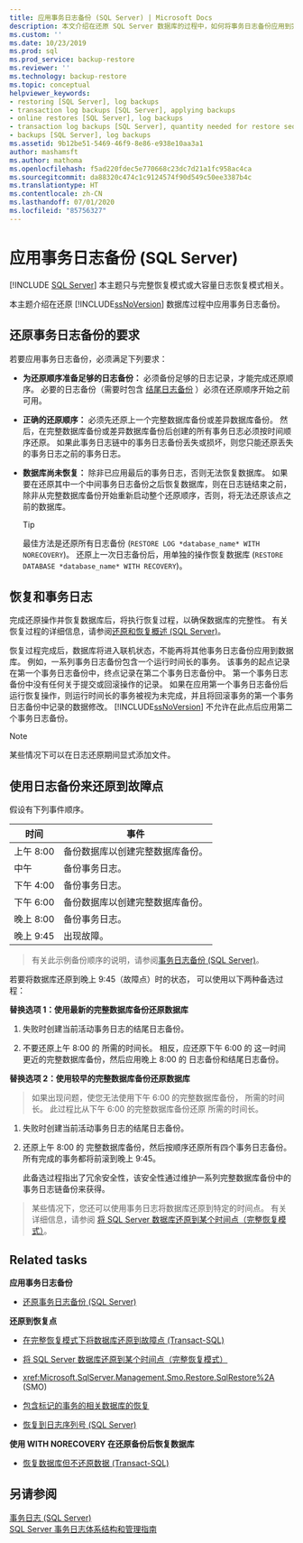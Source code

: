 ```yaml
---
title: 应用事务日志备份 (SQL Server) | Microsoft Docs
description: 本文介绍在还原 SQL Server 数据库的过程中，如何将事务日志备份应用到完整恢复模式或大容量日志恢复模式。
ms.custom: ''
ms.date: 10/23/2019
ms.prod: sql
ms.prod_service: backup-restore
ms.reviewer: ''
ms.technology: backup-restore
ms.topic: conceptual
helpviewer_keywords:
- restoring [SQL Server], log backups
- transaction log backups [SQL Server], applying backups
- online restores [SQL Server], log backups
- transaction log backups [SQL Server], quantity needed for restore sequence
- backups [SQL Server], log backups
ms.assetid: 9b12be51-5469-46f9-8e86-e938e10aa3a1
author: mashamsft
ms.author: mathoma
ms.openlocfilehash: f5ad220fdec5e770668c23dc7d21a1fc958ac4ca
ms.sourcegitcommit: da88320c474c1c9124574f90d549c50ee3387b4c
ms.translationtype: HT
ms.contentlocale: zh-CN
ms.lasthandoff: 07/01/2020
ms.locfileid: "85756327"
---
```

# <a name="apply-transaction-log-backups-sql-server"></a>应用事务日志备份 (SQL Server)
 [!INCLUDE [SQL Server](../../includes/applies-to-version/sqlserver.md)]
  本主题只与完整恢复模式或大容量日志恢复模式相关。  
  
 本主题介绍在还原 [!INCLUDE[ssNoVersion](../../includes/ssnoversion-md.md)] 数据库过程中应用事务日志备份。  
 
##  <a name="requirements-for-restoring-transaction-log-backups"></a><a name="Requirements"></a> 还原事务日志备份的要求  
 若要应用事务日志备份，必须满足下列要求：  
  
-   **为还原顺序准备足够的日志备份：** 必须备份足够的日志记录，才能完成还原顺序。 必要的日志备份（需要时包含 [结尾日志备份](../../relational-databases/backup-restore/tail-log-backups-sql-server.md) ）必须在还原顺序开始之前可用。  
  
-   **正确的还原顺序：** 必须先还原上一个完整数据库备份或差异数据库备份。 然后，在完整数据库备份或差异数据库备份后创建的所有事务日志必须按时间顺序还原。 如果此事务日志链中的事务日志备份丢失或损坏，则您只能还原丢失的事务日志之前的事务日志。  
  
-   **数据库尚未恢复：** 除非已应用最后的事务日志，否则无法恢复数据库。 如果要在还原其中一个中间事务日志备份之后恢复数据库，则在日志链结束之前，除非从完整数据库备份开始重新启动整个还原顺序，否则，将无法还原该点之前的数据库。  
  
    > [!TIP]
    > 最佳方法是还原所有日志备份 (`RESTORE LOG *database_name* WITH NORECOVERY`)。 还原上一次日志备份后，用单独的操作恢复数据库 (`RESTORE DATABASE *database_name* WITH RECOVERY`)。  
  
##  <a name="recovery-and-transaction-logs"></a><a name="RecoveryAndTlogs"></a> 恢复和事务日志  
 完成还原操作并恢复数据库后，将执行恢复过程，以确保数据库的完整性。 有关恢复过程的详细信息，请参阅[还原和恢复概述 (SQL Server)](../../relational-databases/backup-restore/restore-and-recovery-overview-sql-server.md#TlogAndRecovery)。
 
 恢复过程完成后，数据库将进入联机状态，不能再将其他事务日志备份应用到数据库。 例如，一系列事务日志备份包含一个运行时间长的事务。 该事务的起点记录在第一个事务日志备份中，终点记录在第二个事务日志备份中。 第一个事务日志备份中没有任何关于提交或回滚操作的记录。 如果在应用第一个事务日志备份后运行恢复操作，则运行时间长的事务被视为未完成，并且将回滚事务的第一个事务日志备份中记录的数据修改。 [!INCLUDE[ssNoVersion](../../includes/ssnoversion-md.md)] 不允许在此点后应用第二个事务日志备份。  
  
> [!NOTE]
> 某些情况下可以在日志还原期间显式添加文件。  
  
##  <a name="use-log-backups-to-restore-to-the-failure-point"></a><a name="PITrestore"></a> 使用日志备份来还原到故障点  
 假设有下列事件顺序。  
  
|时间|事件|  
|----------|-----------|  
|上午 8:00|备份数据库以创建完整数据库备份。|  
|中午|备份事务日志。|  
|下午 4:00|备份事务日志。|  
|下午 6:00|备份数据库以创建完整数据库备份。|  
|晚上 8:00|备份事务日志。|  
|晚上 9:45|出现故障。|  
  
> 有关此示例备份顺序的说明，请参阅[事务日志备份 (SQL Server)](../../relational-databases/backup-restore/transaction-log-backups-sql-server.md)。  
  
 若要将数据库还原到晚上 9:45（故障点）时的状态， 可以使用以下两种备选过程：  

 **替换选项 1：使用最新的完整数据库备份还原数据库**  
  
1.  失败时创建当前活动事务日志的结尾日志备份。  
  
2.  不要还原上午 8:00 的 所需的时间长。 相反，应还原下午 6:00 的 这一时间更近的完整数据库备份，然后应用晚上 8:00 的 日志备份和结尾日志备份。  
  
 **替换选项 2：使用较早的完整数据库备份还原数据库**  
  
> 如果出现问题，使您无法使用下午 6:00 的完整数据库备份， 所需的时间长。 此过程比从下午 6:00 的完整数据库备份还原 所需的时间长。  
  
1.  失败时创建当前活动事务日志的结尾日志备份。  
  
2.  还原上午 8:00 的 完整数据库备份，然后按顺序还原所有四个事务日志备份。 所有完成的事务都将前滚到晚上 9:45。  
  
     此备选过程指出了冗余安全性，该安全性通过维护一系列完整数据库备份中的事务日志链备份来获得。  
  
> 某些情况下，您还可以使用事务日志将数据库还原到特定的时间点。 有关详细信息，请参阅 [将 SQL Server 数据库还原到某个时间点（完整恢复模式）](../../relational-databases/backup-restore/restore-a-sql-server-database-to-a-point-in-time-full-recovery-model.md)。  
  
##  <a name="related-tasks"></a><a name="RelatedTasks"></a> Related tasks  
 **应用事务日志备份**  
  
-   [还原事务日志备份 (SQL Server)](../../relational-databases/backup-restore/restore-a-transaction-log-backup-sql-server.md)  
  
 **还原到恢复点**  
  
-   [在完整恢复模式下将数据库还原到故障点 (Transact-SQL)](../../relational-databases/backup-restore/restore-database-to-point-of-failure-full-recovery.md)  
  
-   [将 SQL Server 数据库还原到某个时间点（完整恢复模式）](../../relational-databases/backup-restore/restore-a-sql-server-database-to-a-point-in-time-full-recovery-model.md)  
  
-   <xref:Microsoft.SqlServer.Management.Smo.Restore.SqlRestore%2A> (SMO)  
  
-   [包含标记的事务的相关数据库的恢复](../../relational-databases/backup-restore/recovery-of-related-databases-that-contain-marked-transaction.md)  
  
-   [恢复到日志序列号 (SQL Server)](../../relational-databases/backup-restore/recover-to-a-log-sequence-number-sql-server.md)  
  
 **使用 WITH NORECOVERY 在还原备份后恢复数据库**  
  
-   [恢复数据库但不还原数据 (Transact-SQL)](../../relational-databases/backup-restore/recover-a-database-without-restoring-data-transact-sql.md)  
  
## <a name="see-also"></a>另请参阅  
 [事务日志 (SQL Server)](../../relational-databases/logs/the-transaction-log-sql-server.md)     
 [SQL Server 事务日志体系结构和管理指南](../../relational-databases/sql-server-transaction-log-architecture-and-management-guide.md)      
  
